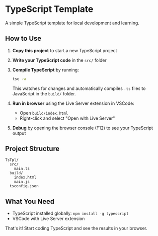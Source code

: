 # TypeScript Template

A simple TypeScript template for local development and learning.

## How to Use

1. **Copy this project** to start a new TypeScript project
2. **Write your TypeScript code** in the `src/` folder
3. **Compile TypeScript** by running:
   ```bash
   tsc -w
   ```
   This watches for changes and automatically compiles `.ts` files to JavaScript in the `build/` folder.

4. **Run in browser** using the Live Server extension in VSCode:
   - Open `build/index.html`
   - Right-click and select "Open with Live Server"

5. **Debug** by opening the browser console (F12) to see your TypeScript output

## Project Structure

```
TsTpl/
  src/
    main.ts
  build/
    index.html
    main.js
  tsconfig.json
```

## What You Need

- TypeScript installed globally: `npm install -g typescript`
- VSCode with Live Server extension

That's it! Start coding TypeScript and see the results in your browser.
